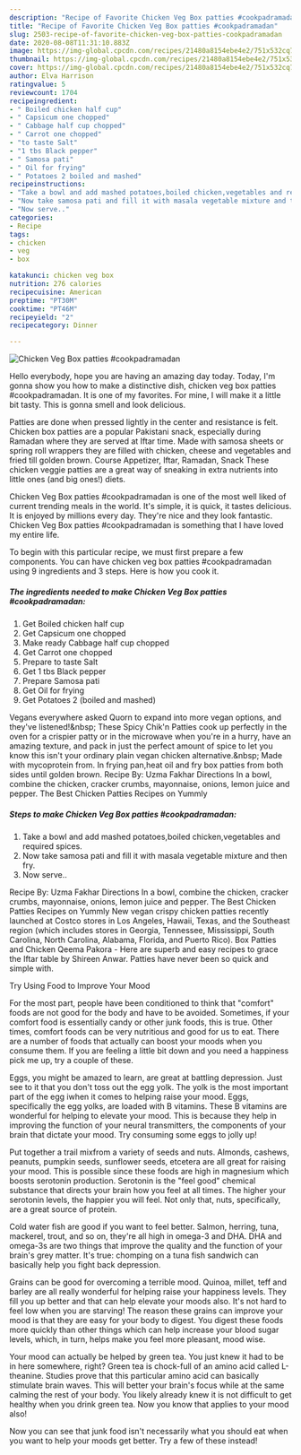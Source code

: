 ```yaml
---
description: "Recipe of Favorite Chicken Veg Box patties #cookpadramadan"
title: "Recipe of Favorite Chicken Veg Box patties #cookpadramadan"
slug: 2503-recipe-of-favorite-chicken-veg-box-patties-cookpadramadan
date: 2020-08-08T11:31:10.883Z
image: https://img-global.cpcdn.com/recipes/21480a8154ebe4e2/751x532cq70/chicken-veg-box-patties-cookpadramadan-recipe-main-photo.jpg
thumbnail: https://img-global.cpcdn.com/recipes/21480a8154ebe4e2/751x532cq70/chicken-veg-box-patties-cookpadramadan-recipe-main-photo.jpg
cover: https://img-global.cpcdn.com/recipes/21480a8154ebe4e2/751x532cq70/chicken-veg-box-patties-cookpadramadan-recipe-main-photo.jpg
author: Elva Harrison
ratingvalue: 5
reviewcount: 1704
recipeingredient:
- " Boiled chicken half cup"
- " Capsicum one chopped"
- " Cabbage half cup chopped"
- " Carrot one chopped"
- "to taste Salt"
- "1 tbs Black pepper"
- " Samosa pati"
- " Oil for frying"
- " Potatoes 2 boiled and mashed"
recipeinstructions:
- "Take a bowl and add mashed potatoes,boiled chicken,vegetables and required spices."
- "Now take samosa pati and fill it with masala vegetable mixture and then fry."
- "Now serve.."
categories:
- Recipe
tags:
- chicken
- veg
- box

katakunci: chicken veg box 
nutrition: 276 calories
recipecuisine: American
preptime: "PT30M"
cooktime: "PT46M"
recipeyield: "2"
recipecategory: Dinner

---
```



![Chicken Veg Box patties #cookpadramadan](https://img-global.cpcdn.com/recipes/21480a8154ebe4e2/751x532cq70/chicken-veg-box-patties-cookpadramadan-recipe-main-photo.jpg)

Hello everybody, hope you are having an amazing day today. Today, I'm gonna show you how to make a distinctive dish, chicken veg box patties #cookpadramadan. It is one of my favorites. For mine, I will make it a little bit tasty. This is gonna smell and look delicious.

Patties are done when pressed lightly in the center and resistance is felt. Chicken box patties are a popular Pakistani snack, especially during Ramadan where they are served at Iftar time. Made with samosa sheets or spring roll wrappers they are filled with chicken, cheese and vegetables and fried till golden brown. Course Appetizer, Iftar, Ramadan, Snack These chicken veggie patties are a great way of sneaking in extra nutrients into little ones (and big ones!) diets.

Chicken Veg Box patties #cookpadramadan is one of the most well liked of current trending meals in the world. It's simple, it is quick, it tastes delicious. It is enjoyed by millions every day. They're nice and they look fantastic. Chicken Veg Box patties #cookpadramadan is something that I have loved my entire life.


To begin with this particular recipe, we must first prepare a few components. You can have chicken veg box patties #cookpadramadan using 9 ingredients and 3 steps. Here is how you cook it.

<!--inarticleads1-->

##### The ingredients needed to make Chicken Veg Box patties #cookpadramadan:

1. Get  Boiled chicken half cup
1. Get  Capsicum one chopped
1. Make ready  Cabbage half cup chopped
1. Get  Carrot one chopped
1. Prepare to taste Salt
1. Get 1 tbs Black pepper
1. Prepare  Samosa pati
1. Get  Oil for frying
1. Get  Potatoes 2 (boiled and mashed)


Vegans everywhere asked Quorn to expand into more vegan options, and they&#39;ve listened!&amp;nbsp; These Spicy Chik&#39;n Patties cook up perfectly in the oven for a crispier patty or in the microwave when you&#39;re in a hurry, have an amazing texture, and pack in just the perfect amount of spice to let you know this isn&#39;t your ordinary plain vegan chicken alternative.&amp;nbsp; Made with mycoprotein from. In frying pan,heat oil and fry box patties from both sides until golden brown. Recipe By: Uzma Fakhar Directions In a bowl, combine the chicken, cracker crumbs, mayonnaise, onions, lemon juice and pepper. The Best Chicken Patties Recipes on Yummly 

<!--inarticleads2-->

##### Steps to make Chicken Veg Box patties #cookpadramadan:

1. Take a bowl and add mashed potatoes,boiled chicken,vegetables and required spices.
1. Now take samosa pati and fill it with masala vegetable mixture and then fry.
1. Now serve..


Recipe By: Uzma Fakhar Directions In a bowl, combine the chicken, cracker crumbs, mayonnaise, onions, lemon juice and pepper. The Best Chicken Patties Recipes on Yummly New vegan crispy chicken patties recently launched at Costco stores in Los Angeles, Hawaii, Texas, and the Southeast region (which includes stores in Georgia, Tennessee, Mississippi, South Carolina, North Carolina, Alabama, Florida, and Puerto Rico). Box Patties and Chicken Qeema Pakora - Here are superb and easy recipes to grace the Iftar table by Shireen Anwar. Patties have never been so quick and simple with. 

Try Using Food to Improve Your Mood


For the most part, people have been conditioned to think that "comfort" foods are not good for the body and have to be avoided. Sometimes, if your comfort food is essentially candy or other junk foods, this is true. Other times, comfort foods can be very nutritious and good for us to eat. There are a number of foods that actually can boost your moods when you consume them. If you are feeling a little bit down and you need a happiness pick me up, try a couple of these.

Eggs, you might be amazed to learn, are great at battling depression. Just see to it that you don't toss out the egg yolk. The yolk is the most important part of the egg iwhen it comes to helping raise your mood. Eggs, specifically the egg yolks, are loaded with B vitamins. These B vitamins are wonderful for helping to elevate your mood. This is because they help in improving the function of your neural transmitters, the components of your brain that dictate your mood. Try consuming some eggs to jolly up!

Put together a trail mixfrom a variety of seeds and nuts. Almonds, cashews, peanuts, pumpkin seeds, sunflower seeds, etcetera are all great for raising your mood. This is possible since these foods are high in magnesium which boosts serotonin production. Serotonin is the "feel good" chemical substance that directs your brain how you feel at all times. The higher your serotonin levels, the happier you will feel. Not only that, nuts, specifically, are a great source of protein.

Cold water fish are good if you want to feel better. Salmon, herring, tuna, mackerel, trout, and so on, they're all high in omega-3 and DHA. DHA and omega-3s are two things that improve the quality and the function of your brain's grey matter. It's true: chomping on a tuna fish sandwich can basically help you fight back depression. 

Grains can be good for overcoming a terrible mood. Quinoa, millet, teff and barley are all really wonderful for helping raise your happiness levels. They fill you up better and that can help elevate your moods also. It's not hard to feel low when you are starving! The reason these grains can improve your mood is that they are easy for your body to digest. You digest these foods more quickly than other things which can help increase your blood sugar levels, which, in turn, helps make you feel more pleasant, mood wise.

Your mood can actually be helped by green tea. You just knew it had to be in here somewhere, right? Green tea is chock-full of an amino acid called L-theanine. Studies prove that this particular amino acid can basically stimulate brain waves. This will better your brain's focus while at the same calming the rest of your body. You likely already knew it is not difficult to get healthy when you drink green tea. Now you know that applies to your mood also!

Now you can see that junk food isn't necessarily what you should eat when you want to help your moods get better. Try a few of these instead!


